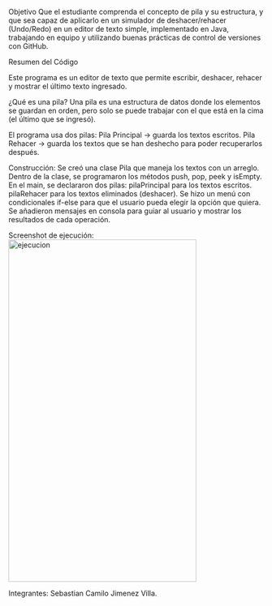 Objetivo
Que el estudiante comprenda el concepto de pila y su estructura, y que sea capaz de aplicarlo en un simulador de deshacer/rehacer (Undo/Redo) en un editor de texto simple, implementado en Java, trabajando en equipo y utilizando buenas prácticas de control de versiones con GitHub.

Resumen del Código

Este programa es un editor de texto que permite escribir, deshacer, rehacer y mostrar el último texto ingresado.

¿Qué es una pila?
Una pila es una estructura de datos donde los elementos se guardan en orden, pero solo se puede trabajar con el que está en la cima (el último que se ingresó).

El programa usa dos pilas:
Pila Principal → guarda los textos escritos.
Pila Rehacer → guarda los textos que se han deshecho para poder recuperarlos después.

Construcción:
Se creó una clase Pila que maneja los textos con un arreglo.
Dentro de la clase, se programaron los métodos push, pop, peek y isEmpty.
En el main, se declararon dos pilas:
pilaPrincipal para los textos escritos.
pilaRehacer para los textos eliminados (deshacer).
Se hizo un menú con condicionales if-else para que el usuario pueda elegir la opción que quiera.
Se añadieron mensajes en consola para guiar al usuario y mostrar los resultados de cada operación.

Screenshot de ejecución:
<img width="370" height="675" alt="ejecucion" src="https://github.com/user-attachments/assets/ff680383-9405-4c8c-b919-fa99c5df5e10" />

Integrantes:
Sebastian Camilo Jimenez Villa.
